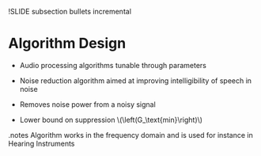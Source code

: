 !SLIDE subsection bullets incremental

# Algorithm Design

* Audio processing algorithms tunable through parameters

* Noise reduction algorithm aimed at improving intelligibility of speech in noise

* Removes noise power from a noisy signal

* Lower bound on suppression \\(\left(G_\text{min}\right)\\)

.notes Algorithm works in the frequency domain and is used for instance in Hearing Instruments
